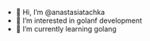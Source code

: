 - 👋 Hi, I’m @anastasiatachka
- 👀 I’m interested in golanf development
- 🌱 I’m currently learning golang

<!---
anastasiatachka/anastasiatachka is a ✨ special ✨ repository because its `README.md` (this file) appears on your GitHub profile.
You can click the Preview link to take a look at your changes.
--->

